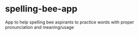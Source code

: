 # spelling-bee-app
App to help spelling bee aspirants to practice words with proper pronunciation and meaning/usage
